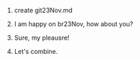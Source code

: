 1. create git23Nov.md

2. I am happy on br23Nov, how about you?





5. Sure, my pleausre!

6. Let's combine.

